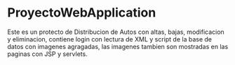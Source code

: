 # ProyectoWebApplication
Este es un protecto de Distribucion de Autos con altas, bajas, modificacion y eliminacion,
contiene login con lectura de XML y script de la base de datos con imagenes agragadas,
las imagenes tambien son mostradas en las paginas con JSP y servlets.
